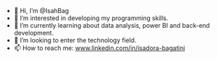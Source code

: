 - 👋 Hi, I’m @IsahBag
- 👀 I’m interested in developing my programming skills.
- 🌱 I’m currently learning about data analysis, power BI and back-end development.
- 💞️ I’m looking to enter the technology field.
- 📫 How to reach me: www.linkedin.com/in/isadora-bagatini

<!---
IsahBag/IsahBag is a ✨ special ✨ repository because its `README.md` (this file) appears on your GitHub profile.
You can click the Preview link to take a look at your changes.
--->

